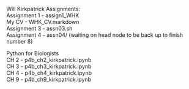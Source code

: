 Will Kirkpatrick Assignments:<br>
Assignment 1 - assign1_WHK<br>
My CV - WHK_CV.markdown<br>
Assignment 3 -  assn03.sh<br>
Assignment 4 - assn04/ (waiting on head node to be back up to finish number 8)<br>

Python for Biologists<br>
CH 2 - p4b_ch2_kirkpatrick.ipynb<br>
CH 3 - p4b_ch3_kirkpatrick.ipynb<br>
CH 4 - p4b_ch4_kirkpatrick.ipynb<br>
CH 9 - p4b_ch9_kirkpatrick.ipynb<br>
